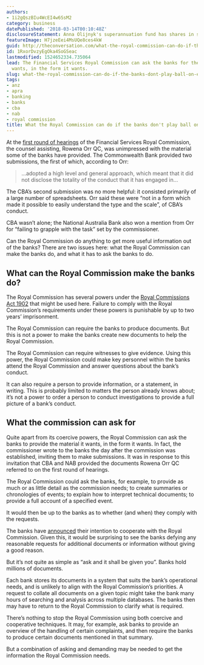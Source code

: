```yaml
---
authors:
- 1i2gQszBIu4WcEI4w6SsM2
category: business
datePublished: '2018-03-14T00:10:48Z'
disclosureStatement: Anna Olijnyk's superannuation fund has shares in several banks.
featureImage: H7jzeEei4MsUQe8ces4kW
guid: http://theconversation.com/what-the-royal-commission-can-do-if-the-banks-dont-play-ball-on-evidence-93283
id: 1RxorDvzyEgOka4SoGSeac
lastmodified: 1524652334.735064
lead: The Financial Services Royal Commission can ask the banks for the material it
  wants, in the form it wants.
slug: what-the-royal-commission-can-do-if-the-banks-dont-play-ball-on-evidence
tags:
- anz
- apra
- banking
- banks
- cba
- nab
- royal commission
title: What the Royal Commission can do if the banks don't play ball on evidence
---
```

At the [first round of hearings](https://financialservices.royalcommission.gov.au/public-hearings/Pages/round-1-hearings.aspx) of the Financial Services Royal Commission, the counsel assisting, Rowena Orr QC, was unimpressed with the material some of the banks have provided. The Commonwealth Bank provided two submissions, the first of which, according to Orr:

> …adopted a high level and general approach, which meant that it did not disclose the totality of the conduct that it has engaged in…

The CBA’s second submission was no more helpful: it consisted primarily of a large number of spreadsheets. Orr said these were “not in a form which made it possible to easily understand the type and the scale”, of CBA’s conduct.


CBA wasn’t alone; the National Australia Bank also won a mention from Orr for “failing to grapple with the task” set by the commissioner.

Can the Royal Commission do anything to get more useful information out of the banks? There are two issues here: what the Royal Commission can make the banks do, and what it has to ask the banks to do.

## What can the Royal Commission make the banks do?

The Royal Commission has several powers under the [Royal Commissions Act 1902](https://www.legislation.gov.au/Details/C2018C00049) that might be used here. Failure to comply with the Royal Commission’s requirements under these powers is punishable by up to two years’ imprisonment.

The Royal Commission can require the banks to produce documents. But this is not a power to make the banks create new documents to help the Royal Commission.

The Royal Commission can require witnesses to give evidence. Using this power, the Royal Commission could make key personnel within the banks attend the Royal Commission and answer questions about the bank’s conduct.

It can also require a person to provide information, or a statement, in writing. This is probably limited to matters the person already knows about; it’s not a power to order a person to conduct investigations to provide a full picture of a bank’s conduct.

## What the commission can ask for

Quite apart from its coercive powers, the Royal Commission can ask the banks to provide the material it wants, in the form it wants. In fact, the commissioner wrote to the banks the day after the commission was established, inviting them to make submissions. It was in response to this invitation that CBA and NAB provided the documents Rowena Orr QC referred to on the first round of hearings.

The Royal Commission could ask the banks, for example, to provide as much or as little detail as the commission needs; to create summaries or chronologies of events; to explain how to interpret technical documents; to provide a full account of a specified event. 

It would then be up to the banks as to whether (and when) they comply with the requests.

The banks have [announced](https://www.westpac.com.au/about-westpac/media/media-releases/2017/30-november/) their intention to cooperate with the Royal Commission. Given this, it would be surprising to see the banks defying any reasonable requests for additional documents or information without giving a good reason.

But it’s not quite as simple as “ask and it shall be given you”. Banks hold millions of documents.


Each bank stores its documents in a system that suits the bank’s operational needs, and is unlikely to align with the Royal Commission’s priorities. A request to collate all documents on a given topic might take the bank many hours of searching and analysis across multiple databases. The banks then may have to return to the Royal Commission to clarify what is required.

There’s nothing to stop the Royal Commission using both coercive and cooperative techniques. It may, for example, ask banks to provide an overview of the handling of certain complaints, and then require the banks to produce certain documents mentioned in that summary. 

But a combination of asking and demanding may be needed to get the information the Royal Commission needs.